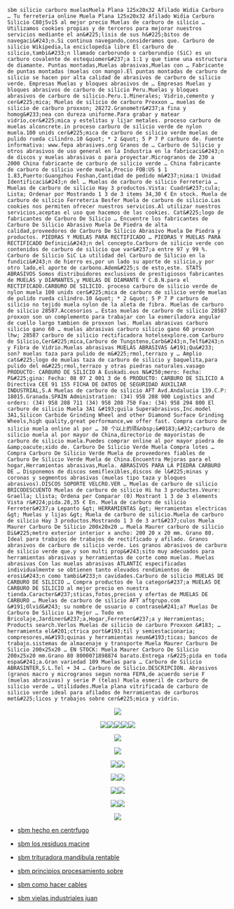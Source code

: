 
```
sbm silicio carburo muelasMuela Plana 125x20x32 Afilado Widia Carburo … Tu ferreteria online Muela Plana 125x20x32 Afilado Widia Carburo Silicio C80j5v15 al mejor precio Muelas de carburo de silicio … Utilizamos cookies propias y de terceros para mejorar nuestros servicios mediante el an&#225;lisis de sus h&#225;bitos de navegaci&#243;n.Si continua navegando,consideramos que. Carburo de silicio Wikipedia,la enciclopedia libre El carburo de silicio,tambi&#233;n llamado carborundo o carborundio (SiC) es un carburo covalente de estequiomer&#237;a 1:1 y que tiene una estructura de diamante. Puntas montadas,Muelas abrasivas,Muelas con … Fabricante de puntas montadas (muelas con mango).El puntas montadas de carburo de silicio se hacen por alta calidad de abrasivos de carburo de silicio verde. Empresas Muelas y bloques abrasivos de … Empresas Muelas y bloques abrasivos de carburo de silicio Peru.Muelas y bloques abrasivos de carburo de silicio.Peru.1.Minerales; Vidrio,cemento y cer&#225;mica; Muelas de silicio de carburo Proxxon … muelas de silicio de carburo proxxon; 28272.Granometr&#237;a fina y homog&#233;nea con dureza uniforme.Para grabar y matear vidrio,cer&#225;mica y estelitas y lijar metales. proceso carburo de muelas alconcrete.in proceso carburo de silicio verde de nylon muela.100 unids cer&#225;mica de carburo de silicio verde muelas de pulido rueda cilindro.10 &quot; * 2 &quot; 5 P 7 P carburo de. Fuente informativa: www.fepa abrasives.org Granos de … Carburo de Silicio y otros abrasivos de uso general en la Industria en la fabricaci&#243;n de discos y muelas abrasivas o para proyectar.Microgranos de 230 a 2000 China fabricante de carburo de silicio verde … China fabricante de carburo de silicio verde muela,Precio FOB:US $ 1 1.83,Puerto:Guangzhou Foshan,Cantidad de pedido m&#237;nima:1 Unidad Identificaci&#243;n del … Muelas de carburo de silicio Ferreteria … Muelas de carburo de silicio Hay 3 productos.Vista: Cuadr&#237;cula; Lista; Ordenar por Mostrando 1 3 de 3 items 34,30 € En stock. Muela de carburo de silicio Ferreteria Besfer Muela de carburo de silicio.Las cookies nos permiten ofrecer nuestros servicios.Al utilizar nuestros servicios,aceptas el uso que hacemos de las cookies. Cat&#225;logo de fabricantes de Carburo De Silicio … Encuentre los fabricantes de Carburo De Silicio Abrasivo Muela De Piedra de alta calidad,proveedores de Carburo De Silicio Abrasivo Muela De Piedra y productos. PIEDRAS Y MUELAS PARA RECTIFICADO … PIEDRAS Y MUELAS PARA RECTIFICADO Definici&#243;n del concepto.Carburo de silicio verde con contenidos de carburo de silicio que var&#237;a entre 97 y 99 %. Carburo de Silicio SiC La utilidad del Carburo de Silicio en la fundici&#243;n de hierro es,por un lado su aporte de silicio,y por otro lado,el aporte de carbono.Adem&#225;s de esto,este. STATS ABRASIVOS Somos distribuidores exclusivos de prestigiosos fabricantes de MUELAS y DIAMANTES,y MUELAS DE DIAMANTE Y C.B.N.para el RECTIFICADO.CARBURO DE SILICIO. proceso carburo de silicio verde de nylon muela 100 unids cer&#225;mica de carburo de silicio verde muelas de pulido rueda cilindro.10 &quot; * 2 &quot; 5 P 7 P carburo de silicio no tejido muela nylon de la aleta de fibra. Muelas de carburo de silicio 28587.Accesorios … Estas muelas de carburo de silicio 28587 proxxon son un complemento para trabajar con la esmeriladora angular de cuello largo tambien de proxxon lws. Muelas abrasivas carburo silicio gano 60 … muelas abrasivas carburo silicio gano 60 proxxon lhw; 28587 carburo de silicio rectificadora hotelsexplore.com Carburo de Silicio,Cer&#225;mica,Carburo de Tungsteno,Carb&#243;n,Telf&#243;n y Fibra de Vidrio.Muelas abrasivas MUELAS ABRASIVAS &#191;Qu&#233; son? muelas taza para pulido de m&#225;rmol,terrazo y … Amplio cat&#225;logo de muelas taza de carburo de silicio y baquelita,para pulido del m&#225;rmol,terrazo y otras piedras naturales.vasago PRODUCTO: CARBURO DE SILICIO A Euskadi.eus N&#250;mero: Fecha: P&#225;gina: Fecha: 08 07 2 001 3 de 6 PRODUCTO: CARBURO DE SILICIO A Directiva CEE 91 155 FICHA DE DATOS DE SEGURIDAD AUXILIAR INDUSTRIAL,S.A Muelas de carburo de silicio AFT Avd.Andalucia 139.C.P: 18015.Granada.SPAIN Administration: (34) 958 208 900 Logistics and orders: (34) 958 208 711 (34) 958 208 750 Fax: (34) 958 294 800 El carburo de silicio Muela 3A1 &#193;guila Superabrasivos,Inc.model 3A1,Silicon Carbide Grinding Wheel and other Diamond Surface Grinding Wheels,high quality,great performance,we offer fast. Compra carburo de silicio muela online al por … 30 个以上的项&nbsp;&#0183;&#32;carburo de silicio muela al por mayor de China,directorio de mayoristas de carburo de silicio muela.Puedes comprar online al por mayor piedra de &amp;oacute;xido de. Carburo De Silicio Verde Muela Compra lotes … Compra Carburo De Silicio Verde Muela de proveedores fiables de Carburo De Silicio Verde Muela de China.Encuentra Mejoras para el hogar,Herramientas abrasivas,Muela. ABRASIVOS PARA LA PIEDRA CARBURO DE … Disponemos de discos semiflexibles,discos de l&#225;minas y coronas y segmentos abrasivas (muelas tipo taza y bloques abrasivos).DISCOS SOPORTE VELCRO.VER … Muelas de carburo de silicio BRICODESCUENTO Muelas de carburo de silicio Hi ha 3 productes.Veure: Graella; Llista; Ordena per Comparar (0) Mostrant 1 3 de 3 elements Vista r&#224;pida.28,35 € En. Muela de carburo de silicio Ferreter&#237;a Lepanto &gt; HERRAMIENTAS &gt; Herramientas electricas &gt; Muelas y lijas &gt; Muela de carburo de silicio.Muela de carburo de silicio Hay 3 productos.Mostrando 1 3 de 3 art&#237;culos Muela Maurer Carburo De Silicio 200x20x20 … Muela Maurer carburo de silicio Di&#225;metro exterior interior x ancho: 200 20 x 20 mm. Grano 80. Ideal para trabajos de trabajos de rectificado y afilado. Granos abrasivos de carburo de silicio verde. Los granos abrasivos de carburo de silicio verde que.y son multi prop&#243;sito muy adecuados para herramientas abrasivas y herramientas de corte como muelas. Muelas abrasivas Con las muelas abrasivas ATLANTIC especificadas individualmente se obtienen tanto elevados rendimientos de erosi&#243;n como tambi&#233;n cavidades.Carburo de silicio MUELAS DE CARBURO DE SILICIO … Compra productos de la categor&#237;a MUELAS DE CARBURO DE SILICIO al mejor precio en nuestra tienda.Caracter&#237;sticas,fotos,precios y ofertas de MUELAS DE CARBURO … Muelas de carburo de silicio AFT aftgrupo.com &#191;Olvid&#243; su nombre de usuario o contrase&#241;a? Muelas De Carburo De Silicio La Mejor … Todo en Bricolaje,Jardiner&#237;a,Hogar,Ferreter&#237;a y Herramientas; Products search.Verlos Muelas de silicio de carburo Proxxon &#183; … herramienta el&#201;ctrica port&#193;til y semiestacionaria; compresores,m&#193;quinas y herramientas neum&#193;ticas; bancos de trabajo.sistemas de almacenaje y transporte Muela Maurer Carburo De Silicio 200x25x20 … EN STOCK: Muela Maurer Carburo De Silicio 200x25x20 mm.Grano 80 8000071898874 barato.Entrega r&#225;pida en toda espa&#241;a.Gran variedad 109 Muelas para … Carburo de Silicio ABRASINTER,S.L.Tel + 34 … Carburo de Silicio.DESCRIPCION. Abrasivos (granos macro y microgranos segun norma FEPA,de acuerdo serie F (muelas abrasivas) y serie P (telas) Muela esmeril de carburo de silicio verde … Utilidades.Muela plana vitrificada de carburo de silicio verde ideal para afilados de herramientas de carburos met&#225;licos y trabajos sobre cer&#225;mica y vidrio. 
```

<div align="center">

<a href="https://es-crusher.shibang-china.com/github&k=sbm+silicio+carburo+muelas"><img src="https://static.shibang-china.com/es/crusher/logo.jpg"></a>

<a href="https://es-crusher.shibang-china.com/github&k=sbm+silicio+carburo+muelas"><img src="https://static.shibang-china.com/es/crusher/index.jpg"></a><a href="https://es-crusher.shibang-china.com/material.htmlgithub&k=sbm+silicio+carburo+muelas"><img src="https://static.shibang-china.com/es/crusher/material.jpg"></a><a href="https://es-crusher.shibang-china.com/application.htmlgithub&k=sbm+silicio+carburo+muelas"><img src="https://static.shibang-china.com/es/crusher/application.jpg"></a><a href="https://es-crusher.shibang-china.com/aboutus.htmlgithub&k=sbm+silicio+carburo+muelas"><img src="https://static.shibang-china.com/es/crusher/aboutus.jpg"></a><a href="https://es-crusher.shibang-china.com/contact.htmlgithub&k=sbm+silicio+carburo+muelas"><img src="https://static.shibang-china.com/es/crusher/contact.jpg"></a>

<a href="https://es-crusher.shibang-china.com/github&k=sbm+silicio+carburo+muelas"><img src="https://static.shibang-china.com/es/crusher/banner.jpg"></a>

<a href="https://swt.shibang-china.com/github&k=sbm+silicio+carburo+muelas"><img src="https://static.shibang-china.com/es/crusher/text.jpg"></a>

<a href="https://swt.shibang-china.com/github&k=sbm+silicio+carburo+muelas"><img src="https://static.shibang-china.com/es/crusher/chat.jpg"></a><a href="https://es-crusher.shibang-china.com/contact.htmlgithub&k=sbm+silicio+carburo+muelas"><img src="https://static.shibang-china.com/es/crusher/message.jpg"></a>

<a href="https://es-crusher.shibang-china.com/products/pe.htmlgithub&k=sbm+silicio+carburo+muelas"><img src="https://static.shibang-china.com/es/crusher/pe.jpg"></a><a href="https://es-crusher.shibang-china.com/products/pf.htmlgithub&k=sbm+silicio+carburo+muelas"><img src="https://static.shibang-china.com/es/crusher/pf.jpg"></a>

<a href="https://es-crusher.shibang-china.com/products/hpt.htmlgithub&k=sbm+silicio+carburo+muelas"><img src="https://static.shibang-china.com/es/crusher/hpt.jpg"></a><a href="https://es-crusher.shibang-china.com/products/vsi.htmlgithub&k=sbm+silicio+carburo+muelas"><img src="https://static.shibang-china.com/es/crusher/vsi.jpg"></a>

<a href="https://es-crusher.shibang-china.com/products/klv.htmlgithub&k=sbm+silicio+carburo+muelas"><img src="https://static.shibang-china.com/es/crusher/klv.jpg"></a><a href="https://es-crusher.shibang-china.com/products/portable.htmlgithub&k=sbm+silicio+carburo+muelas"><img src="https://static.shibang-china.com/es/crusher/portable.jpg"></a>

<a href="https://swt.shibang-china.com/github&k=sbm+silicio+carburo+muelas"><img src="https://static.shibang-china.com/es/crusher/case.jpg"></a>

</div>


* [sbm hecho en centrfugo](sbm%20hecho%20en%20centrfugo.md)

* [sbm los residuos macine](sbm%20los%20residuos%20macine.md)

* [sbm trituradora mandibula rentable](sbm%20trituradora%20mandibula%20rentable.md)

* [sbm principios procesamiento sobre](sbm%20principios%20procesamiento%20sobre.md)

* [sbm como hacer cables](sbm%20como%20hacer%20cables.md)

* [sbm vielas industriales juan](sbm%20vielas%20industriales%20juan.md)